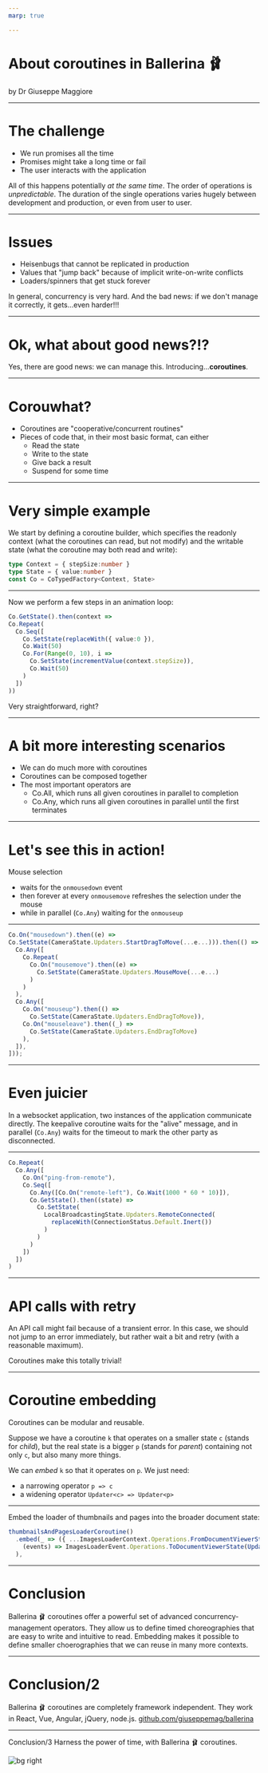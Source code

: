 ```yaml
---
marp: true

---
```


<!-- theme: gaia -->
<style>
  @font-face {
    font-family: "Apercu";
    src: url(https://legacy.grandeomega.com/css/fonts/Apercu-Mono.ttf) format("truetype");
  }

  :root {
    /* --color-background: #487ced;
    --color-foreground: #ffedf5;
    --color-highlight: #ffedf5;
    --color-dimmed: #ffedf5; */
    /* --color-background: #083d34;
    --color-foreground: #e3e8e7;
    --color-highlight: #35a674;
    --color-dimmed: #35a674; */

--color-background: #3A36AE;
    --color-foreground: #FCEEF5;
    --color-highlight: #E0569B;
    --color-dimmed: #E0569B;

  }

  code {
   //font-family:  "Fira code";
  }  
</style>

# About coroutines in Ballerina 🩰
by Dr Giuseppe Maggiore

---
# The challenge
- We run promises all the time
- Promises might take a long time or fail
- The user interacts with the application

All of this happens potentially *at the same time*.
The order of operations is *unpredictable*.
The duration of the single operations varies hugely between development and production, or even from user to user.

---
# Issues
- Heisenbugs that cannot be replicated in production
- Values that "jump back" because of implicit write-on-write conflicts
- Loaders/spinners that get stuck forever

In general, concurrency is very hard. And the bad news: if we don't manage it correctly, it gets...even harder!!!

---
# Ok, what about good news?!?
Yes, there are good news: we can manage this.
Introducing...**coroutines**.

---
# Corouwhat?
- Coroutines are "cooperative/concurrent routines"
- Pieces of code that, in their most basic format, can either
  - Read the state
  - Write to the state
  - Give back a result
  - Suspend for some time

---
# Very simple example

We start by defining a coroutine builder, which specifies the readonly context (what the coroutines can read, but not modify) and the writable state (what the coroutine may both read and write):

```ts
type Context = { stepSize:number }
type State = { value:number }
const Co = CoTypedFactory<Context, State>
```

---
Now we perform a few steps in an animation loop:

```ts
Co.GetState().then(context => 
Co.Repeat(
  Co.Seq([
    Co.SetState(replaceWith({ value:0 }),
    Co.Wait(50)
    Co.For(Range(0, 10), i =>
      Co.SetState(incrementValue(context.stepSize)),
      Co.Wait(50)
    )
  ])
))
```

Very straightforward, right?

---
# A bit more interesting scenarios
- We can do much more with coroutines
- Coroutines can be composed together
- The most important operators are
  - Co.All, which runs all given coroutines in parallel to completion
  - Co.Any, which runs all given coroutines in parallel until the first terminates

---
# Let's see this in action!
Mouse selection
- waits for the `onmousedown` event
- then forever at every `onmousemove` refreshes the selection under the mouse
- while in parallel (`Co.Any`) waiting for the `onmouseup`

---
```ts
Co.On("mousedown").then((e) =>
Co.SetState(CameraState.Updaters.StartDragToMove(...e...))).then(() =>
  Co.Any([
    Co.Repeat(
      Co.On("mousemove").then((e) =>
        Co.SetState(CameraState.Updaters.MouseMove(...e...)
      )
    )
  ),
  Co.Any([
    Co.On("mouseup").then(() =>
      Co.SetState(CameraState.Updaters.EndDragToMove)),
    Co.On("mouseleave").then((_) =>
      Co.SetState(CameraState.Updaters.EndDragToMove)
    ),
  ]),
]));

```

---
# Even juicier
In a websocket application, two instances of the application communicate directly.
The keepalive coroutine waits for the "alive" message, and in parallel (`Co.Any`) waits for the timeout to mark the other party as disconnected.

---
```ts
Co.Repeat(
  Co.Any([
    Co.On("ping-from-remote"),
    Co.Seq([
      Co.Any([Co.On("remote-left"), Co.Wait(1000 * 60 * 10)]),
      Co.GetState().then((state) =>
        Co.SetState(
          LocalBroadcastingState.Updaters.RemoteConnected(
            replaceWith(ConnectionStatus.Default.Inert())
          )
        )
      )
    ])
  ])
)
```

---
# API calls with retry
An API call might fail because of a transient error. In this case, we should not jump to an error immediately, but rather wait a bit and retry (with a reasonable maximum).

Coroutines make this totally trivial!

---
# Coroutine embedding
Coroutines can be modular and reusable.

Suppose we have a coroutine `k` that operates on a smaller state `c` (stands for _child_), but the real state is a bigger `p` (stands for _parent_) containing not only `c`, but also many more things.

We can _embed_ `k` so that it operates on `p`. We just need:
- a narrowing operator `p => c`
- a widening operator `Updater<c> => Updater<p>`

---
Embed the loader of thumbnails and pages into the broader document state:

```ts
thumbnailsAndPagesLoaderCoroutine()
  .embed(_ => ({ ...ImagesLoaderContext.Operations.FromDocumentViewerState(_), events: [] }),
    (events) => ImagesLoaderEvent.Operations.ToDocumentViewerState(Updater(events))
  ),
```


---
# Conclusion
Ballerina 🩰 coroutines offer a powerful set of advanced concurrency-management operators.
They allow us to define timed choreographies that are easy to write and intuitive to read.
Embedding makes it possible to define smaller choerographies that we can reuse in many more contexts.

---
# Conclusion/2
Ballerina 🩰 coroutines are completely framework independent.
They work in React, Vue, Angular, jQuery, node.js.
[github.com/giuseppemag/ballerina](github.com/giuseppemag/ballerina)

---
Conclusion/3
Harness the power of time, with Ballerina 🩰 coroutines.

![bg right](./pics/smiling-dude.png)
